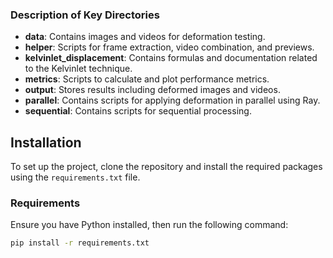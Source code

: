 
### Description of Key Directories
- **data**: Contains images and videos for deformation testing.
- **helper**: Scripts for frame extraction, video combination, and previews.
- **kelvinlet_displacement**: Contains formulas and documentation related to the Kelvinlet technique.
- **metrics**: Scripts to calculate and plot performance metrics.
- **output**: Stores results including deformed images and videos.
- **parallel**: Contains scripts for applying deformation in parallel using Ray.
- **sequential**: Contains scripts for sequential processing.

## Installation
To set up the project, clone the repository and install the required packages using the `requirements.txt` file.

### Requirements
Ensure you have Python installed, then run the following command:

```bash
pip install -r requirements.txt
